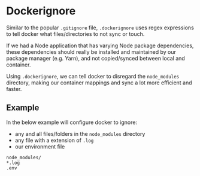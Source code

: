 # Dockerignore

Similar to the popular `.gitignore` file, `.dockerignore` uses regex expressions to tell docker what files/directories to not sync or touch.

If we had a Node application that has varying Node package dependencies, these dependencies should really be installed and maintained by our package manager (e.g. Yarn), and not copied/synced between local and container.

Using `.dockerignore`, we can tell docker to disregard the `node_modules` directory, making our container mappings and sync a lot more efficient and faster.

## Example

In the below example will configure docker to ignore:

- any and all files/folders in the `node_modules` directory
- any file with a extension of `.log`
- our environment file


```dockerignore
node_modules/
*.log
.env
```
